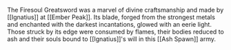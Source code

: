 The Firesoul Greatsword was a marvel of divine craftsmanship and made by [[Ignatius]] at [[Ember Peak]]. Its blade, forged from the strongest metals and enchanted with the darkest incantations, glowed with an eerie light. Those struck by its edge were consumed by flames, their bodies reduced to ash and their souls bound to [[Ignatius]]'s will in this [[Ash Spawn]] army.